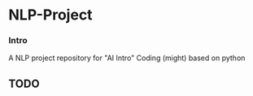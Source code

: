 # NLP-Project

### Intro 
A NLP project repository for "AI Intro"
Coding (might) based on python

## TODO